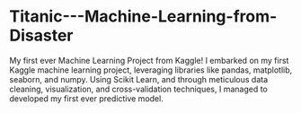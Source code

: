 # Titanic---Machine-Learning-from-Disaster
My first ever Machine Learning Project from Kaggle! I embarked on my first Kaggle machine learning project, leveraging libraries like pandas, matplotlib, seaborn, and numpy. Using Scikit Learn, and through meticulous data cleaning, visualization, and cross-validation techniques, I managed to developed my first ever predictive model.
